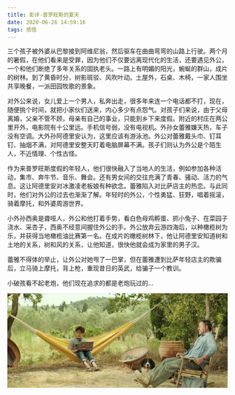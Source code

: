 ```yaml
---
title: 影评-普罗旺斯的夏天      
date: 2020-06-26 14:59:16
tags: 感悟
---
```


三个孩子被外婆从巴黎接到阿维尼翁，然后驱车在曲曲弯弯的山路上行驶。两个月的暑假，在他们看来是受罪，因为他们不仅要远离现代化的生活，还要遇见外公，一个和他们断绝了多年关系的固执老头。一路上有明媚的阳光，蜿蜒的群山，成片的树林。到了黄昏时分，树影斑驳、风吹叶动。土屋外，石桌、木椅，一家人围坐共享晚餐，一派田园牧歌的景象。

对外公来说，女儿爱上一个男人，私奔出走，很多年来连一个电话都不打，现在，随便挑个时间，就把小家伙们送来，内心多少有点怨气。对孩子们来说，由于父母离婚，父亲不管不顾，母亲有自己的事业，只能到乡下来度假。附近的村庄在两公里开外，电影院有十公里远。手机信号弱，没有电视机。外孙女蕾雅嫌天热，车子没有空调。大外孙阿德里安认为，这里应该有游泳池。外公对蕾雅戴头巾、钉耳钉、抽烟不满，对阿德里安整天盯着电脑屏幕不满。孩子们则认为外公是个陌生人，不近情理、个性古怪。

作为来普罗旺斯度假的年轻人，他们很快融入了当地人的生活，例如参加各种活动，集市、奔牛节、音乐、舞会。还有男女间的交往充满了青春、骚动、活力的气息。这让阿德里安对冰激凌老板娘有种欲念。蕾雅陷入对比萨店主的热恋。与此同时，他们对外公的过去也渐渐了解。年轻时的外公，个性勇猛、狂野，唱着摇滚，骑着摩托，和外婆周游世界。

小外孙西奥是聋哑人，外公和他打着手势，看白色母鸡孵蛋、抓小兔子、在菜园子浇水、采杏子，西奥不经意间握住外公的手。外公放弃云游四海后，以种橄榄树为乐，并获得当地橄榄油比赛第一名。在成片的橄榄树林下，他让阿德里安知道树和土地的关系，树和风的关系，让他知道，很快他就会成为家里的男子汉。

蕾雅不得体的举止，让外公对她甩了一巴掌，但在蕾雅遭到比萨年轻店主的欺骗后，立马骑上摩托，背上枪，重现昔日的英武，给骗子一个教训。

小破孩看不起老炮，他们现在追求的都是老炮玩过的...

<div align=center>

![](/img/puluosiwangdexiatian.jpg)

</div>
